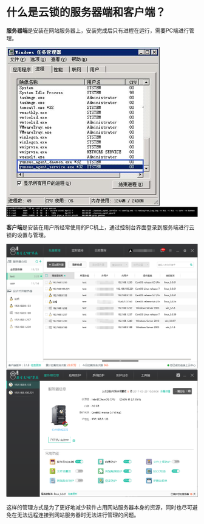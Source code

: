 # 什么是云锁的服务器端和客户端？

**服务器端**是安装在网站服务器上，安装完成后只有进程在运行，需要PC端进行管理。

![Windows](/assets/q0101.png)
![Linux](/assets/q0102.png)

**客户端**是安装在用户所经常使用的PC机上，通过控制台界面登录到服务端进行云锁的设置与管理。

![批量管理](/assets/q0103.png)
![单机管理](/assets/q0104.png)

这样的管理方式是为了更好地减少软件占用网站服务器本身的资源，同时也尽可避免在无法远程连接到网站服务器时无法进行管理的问题。
